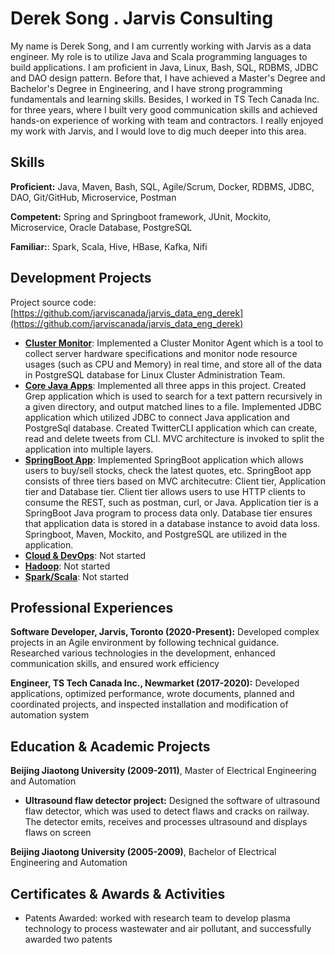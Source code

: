 
# Derek Song . Jarvis Consulting

My name is Derek Song, and I am currently working with Jarvis as a data engineer. My role is to utilize Java and Scala programming languages to build applications. I am proficient in Java, Linux, Bash, SQL, RDBMS, JDBC and DAO design pattern. Before that, I have achieved a Master's Degree and Bachelor's Degree in Engineering, and I have strong programming fundamentals and learning skills. Besides, I worked in TS Tech Canada Inc. for three years, where I built very good communication skills and achieved hands-on experience of working with team and contractors. I really enjoyed my work with Jarvis, and I would love to dig much deeper into this area.

## Skills
**Proficient:** Java, Maven, Bash, SQL, Agile/Scrum, Docker, RDBMS, JDBC, DAO, Git/GitHub, Microservice, Postman

**Competent:** Spring and Springboot framework, JUnit, Mockito, Microservice, Oracle Database, PostgreSQL

**Familiar:**: Spark, Scala, Hive, HBase, Kafka, Nifi

## Development Projects

Project source code: [https://github.com/jarviscanada/jarvis_data_eng_derek](https://github.com/jarviscanada/jarvis_data_eng_derek)

- **[Cluster Monitor](./linux_sql)**: Implemented a Cluster Monitor Agent which is a tool to collect server hardware specifications and monitor node resource usages (such as CPU and Memory) in real time, and store all of the data in PostgreSQL database for Linux Cluster Administration Team. 
- **[Core Java Apps](./core_java)**: Implemented all three apps in this project. Created Grep application which is used to search for a text pattern recursively in a given directory, and output matched lines to a file. Implemented JDBC application which utilized JDBC to connect Java application and PostgreSql database. Created TwitterCLI application which can create, read and delete tweets from CLI. MVC architecture is invoked to split the application into multiple layers. 
- **[SpringBoot App](./springboot)**: Implemented SpringBoot application which allows users to buy/sell stocks, check the latest quotes, etc. SpringBoot app consists of three tiers based on MVC architecutre: Client tier, Application tier and Database tier. Client tier allows users to use HTTP clients to consume the REST, such as postman, curl, or Java. Application tier is a SpringBoot Java program to process data only. Database tier ensures that application data is stored in a database instance to avoid data loss. Springboot, Maven, Mockito, and PostgreSQL are utilized in the application.
- **[Cloud & DevOps](./cloud_devops)**: Not started
- **[Hadoop](./hadoop)**: Not started
- **[Spark/Scala](./spark)**:  Not started

## Professional Experiences

**Software Developer,  Jarvis, Toronto (2020-Present):** 
Developed complex projects in an Agile environment by following technical guidance. Researched various technologies in the development, enhanced communication skills, and ensured work efficiency

**Engineer, TS Tech Canada Inc., Newmarket (2017-2020):** 
Developed applications, optimized performance, wrote documents, planned and coordinated projects, and inspected installation and modification of automation system

## Education & Academic Projects

**Beijing Jiaotong University (2009-2011)**, Master of Electrical Engineering and Automation

- **Ultrasound flaw detector project:** Designed the software of ultrasound flaw detector, which was used to detect flaws and cracks on railway. The detector emits, receives and processes ultrasound and displays flaws on screen

**Beijing Jiaotong University (2005-2009)**, Bachelor of Electrical Engineering and Automation

## Certificates & Awards & Activities
- Patents Awarded: worked with research team to develop plasma technology to process wastewater and air pollutant, and successfully awarded two patents

